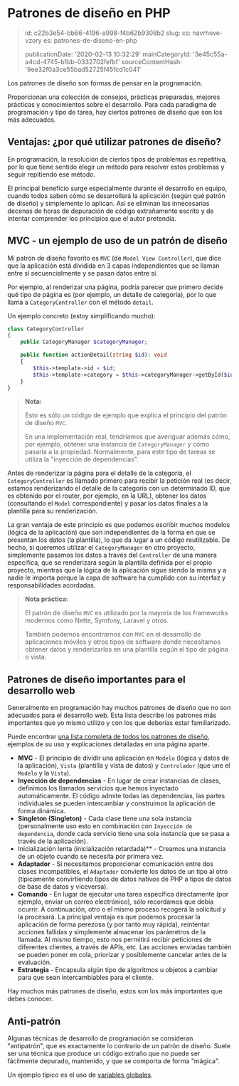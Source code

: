 Patrones de diseño en PHP
=========================

> id: c22b3e54-bb66-4196-a998-f4b62b9308b2
> slug:
> 	cs: navrhove-vzory
> 	es: patrones-de-diseno-en-php
> 
> publicationDate: '2020-02-13 10:32:29'
> mainCategoryId: '3e45c55a-a4cd-4745-b1bb-0332702fefbf'
> sourceContentHash: '9ee32f0a3ce55bad52725f45fcd1c041'

Los patrones de diseño son formas de pensar en la programación.

Proporcionan una colección de consejos, prácticas preparadas, mejores prácticas y conocimientos sobre el desarrollo. Para cada paradigma de programación y tipo de tarea, hay ciertos patrones de diseño que son los más adecuados.

Ventajas: ¿por qué utilizar patrones de diseño?
---------------------------------------

En programación, la resolución de ciertos tipos de problemas es repetitiva, por lo que tiene sentido elegir un método para resolver estos problemas y seguir repitiendo ese método.

El principal beneficio surge especialmente durante el desarrollo en equipo, cuando todos saben cómo se desarrollará la aplicación (según qué patrón de diseño) y simplemente lo aplican. Así se eliminan las innecesarias decenas de horas de depuración de código extrañamente escrito y de intentar comprender los principios que el autor pretendía.

MVC - un ejemplo de uso de un patrón de diseño
--------------------------------------

Mi patrón de diseño favorito es `MVC` (de `Model View Controller`), que dice que la aplicación está dividida en 3 capas independientes que se llaman entre sí secuencialmente y se pasan datos entre sí.

Por ejemplo, al renderizar una página, podría parecer que primero decide qué tipo de página es (por ejemplo, un detalle de categoría), por lo que llama a `CategoryController` con el método `detail`.

Un ejemplo concreto (estoy simplificando mucho):

```php
class CategoryController
{
    public CategoryManager $categoryManager;

    public function actionDetail(string $id): void
    {
        $this->template->id = $id;
        $this->template->category = $this->categoryManager->getById($id);
    }
}
```

> **Nota:**
>
> Esto es sólo un código de ejemplo que explica el principio del patrón de diseño `MVC`.
>
> En una implementación real, tendríamos que averiguar además cómo, por ejemplo, obtener una instancia de `CategoryManager` y cómo pasarla a la propiedad. Normalmente, para este tipo de tareas se utiliza la "inyección de dependencias".

Antes de renderizar la página para el detalle de la categoría, el `CategoryController` es llamado primero para recibir la petición real (es decir, estamos renderizando el detalle de la categoría con un determinado ID, que es obtenido por el router, por ejemplo, en la URL), obtener los datos (consultando el `Model` correspondiente) y pasar los datos finales a la plantilla para su renderización.

La gran ventaja de este principio es que podemos escribir muchos modelos (lógica de la aplicación) que son independientes de la forma en que se presentan los datos (la plantilla), lo que da lugar a un código reutilizable. De hecho, si queremos utilizar el `CategoryManager` en otro proyecto, simplemente pasamos los datos a través del `Controller` de una manera específica, que se renderizará según la plantilla definida por el propio proyecto, mientras que la lógica de la aplicación sigue siendo la misma y a nadie le importa porque la capa de software ha cumplido con su interfaz y responsabilidades acordadas.

> **Nota práctica:**
>
> El patrón de diseño `MVC` es utilizado por la mayoría de los frameworks modernos como Nette, Symfony, Laravel y otros.
>
> También podemos encontrarnos con `MVC` en el desarrollo de aplicaciones móviles y otros tipos de software donde necesitamos obtener datos y renderizarlos en una plantilla según el tipo de página o vista.

Patrones de diseño importantes para el desarrollo web
---------------------------------------

Generalmente en programación hay muchos patrones de diseño que no son adecuados para el desarrollo web. Esta lista describe los patrones más importantes que yo mismo utilizo y con los que deberías estar familiarizado.

Puede encontrar <a href="/categories-design-patterns">una lista completa de todos los patrones de diseño</a>, ejemplos de su uso y explicaciones detalladas en una página aparte.

- **MVC** - El principio de dividir una aplicación en `Modelo` (lógica y datos de la aplicación), `Vista` (plantilla y vista de datos) y `Controlador` (que une el `Modelo` y la `Vista`).
- **Inyección de dependencias** - En lugar de crear instancias de clases, definimos los llamados servicios que hemos inyectado automáticamente. El código admite todas las dependencias, las partes individuales se pueden intercambiar y construimos la aplicación de forma dinámica.
- **Singleton (Singleton)** - Cada clase tiene una sola instancia (personalmente uso esto en combinación con `Inyección de dependencia`, donde cada servicio tiene una sola instancia que se pasa a través de la aplicación).
- Inicialización lenta (inicialización retardada)** - Creamos una instancia de un objeto cuando se necesita por primera vez.
- **Adaptador** - Si necesitamos proporcionar comunicación entre dos clases incompatibles, el `Adaptador` convierte los datos de un tipo al otro (típicamente convirtiendo tipos de datos nativos de PHP a tipos de datos de base de datos y viceversa).
- **Comando** - En lugar de ejecutar una tarea específica directamente (por ejemplo, enviar un correo electrónico), sólo recordamos que debía ocurrir. A continuación, otro o el mismo proceso recogerá la solicitud y la procesará. La principal ventaja es que podemos procesar la aplicación de forma perezosa (y por tanto muy rápida), reintentar acciones fallidas y simplemente almacenar los parámetros de la llamada. Al mismo tiempo, esto nos permitirá recibir peticiones de diferentes clientes, a través de APIs, etc. Las acciones enviadas también se pueden poner en cola, priorizar y posiblemente cancelar antes de la evaluación.
- **Estrategia** - Encapsula algún tipo de algoritmos u objetos a cambiar para que sean intercambiables para el cliente.

Hay muchos más patrones de diseño, estos son los más importantes que debes conocer.

Anti-patrón
------------

Algunas técnicas de desarrollo de programación se consideran "antipatrón", que es exactamente lo contrario de un patrón de diseño. Suele ser una técnica que produce un código extraño que no puede ser fácilmente depurado, mantenido, y que se comporta de forma "mágica".

Un ejemplo típico es el uso de <a href="/variable-global">variables globales</a>.
